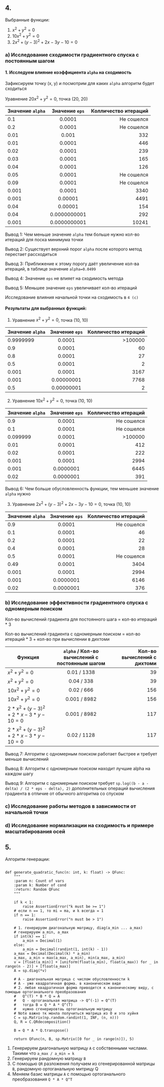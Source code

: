 ## 4.

Выбранные функции:

1. $x^2 + y^2 = 0$
2. $10x^2 + y^2 = 0$
3. $2x^2 + (y-3)^2 + 2x - 3y - 10 = 0$

### a) Исследование сходимости градиентного спуска с постоянным шагом

#### 1. Исследуем влияние коэффициента `alpha` на сходимость

Зафиксируем точку (x, y) и посмотрим для каких `alpha` алгоритм будет сходиться

Уравнение $20x^2 + y^2 = 0$, точка (20, 20)

| Значение `alpha` | Значение `eps` | Колличество итераций |
|------------------|:--------------:|---------------------:|
| 0.1              |     0.0001     |           Не сошелся |
| 0.2              |     0.0001     |           Не сошелся |
| 0.01             |     0.001      |                  332 |
| 0.01             |     0.0001     |                  446 |
| 0.02             |     0.0001     |                  239 |
| 0.03             |     0.0001     |                  165 |
| 0.04             |     0.0001     |                  126 |
| 0.05             |     0.0001     |           Не сошелся |
| 0.09             |     0.0001     |           Не сошелся |
| 0.001            |     0.0001     |                 3340 |
| 0.001            |    0.00001     |                 4491 |
| 0.04             |    0.00001     |                  154 |
| 0.04             |  0.0000000001  |                  292 |
| 0.001            |  0.0000000001  |                10241 |

Вывод 1: Чем меньше значение `alpha` тем больше нужно кол-во итераций для поска минимума точки

Вывод 2: Существует верхний порог `alpha` после которого метод перестает рассходиться

Вывод 3: Приближение к этому порогу даёт увеличение кол-ва итераций, в таблице значение `alpha=0.0499`

Вывод 4: Значение `eps` не влияет на сходимость метода

Вывод 5: Меньшее значение `eps` увеличивает кол-во итераций

Исследование влияния начальной точки на сходимость в `4 (c)`

#### Результаты для выбранных функций:

1. Уравнение $x^2 + y^2 = 0$, точка (10, 10)

| Значение `alpha` | Значение `eps` | Колличество итераций |
|------------------|:--------------:|---------------------:|
| 0.9999999        |     0.0001     |              >100000 |
| 0.9              |     0.0001     |                   60 |
| 0.8              |     0.0001     |                   27 |
| 0.5              |     0.0001     |                    2 |
| 0.001            |     0.0001     |                 3167 |
| 0.001            |   0.00000001   |                 7768 |
| 0.5              |   0.00000001   |                    2 |

2. Уравнение $10x^2 + y^2 = 0$, точка (10, 10)

| Значение `alpha` | Значение `eps` | Колличество итераций |
|------------------|:--------------:|---------------------:|
| 0.9              |     0.0001     |           Не сошелся |
| 0.1              |     0.0001     |           Не сошелся |
| 0.099999         |     0.0001     |              >100000 |
| 0.01             |     0.0001     |                  412 |
| 0.02             |     0.0001     |                  222 |
| 0.001            |     0.0001     |                 2994 |
| 0.001            |   0.0000001    |                 6445 |
| 0.02             |   0.0000001    |                  391 |

Вывод 6: Чем больше обусловленность функции, тем меньшее значение `alpha` нужно

3. Уравнение $2x^2 + (y-3)^2 + 2x - 3y - 10 = 0$, точка (10, 10)

| Значение `alpha` | Значение `eps` | Колличество итераций |
|------------------|:--------------:|---------------------:|
| 0.9              |     0.0001     |           Не сошелся |
| 0.1              |     0.0001     |                   46 |
| 0.2              |     0.0001     |                   22 |
| 0.4              |     0.0001     |                   28 |
| 0.5              |     0.0001     |           Не сошелся |
| 0.49             |     0.0001     |                 3404 |
| 0.001            |     0.0001     |                 2994 |
| 0.001            |   0.0000001    |                 6146 |
| 0.02             |   0.0000001    |                  376 |

### b) Исследование эффективности градиентного спуска с одномерным поиском

Кол-во вычислений градиента для постоянного шага = кол-во итераций * 3

Кол-во вычислений градиента с одномерным поиском = кол-во итераций * 3 + кол-во при вычислении в дихтоми

| Функция                                | `alpha` / Кол-во вычислений с постоянным шагом | Кол-во вычислений с дихтоми |
|----------------------------------------|:----------------------------------------------:|----------------------------:|
| $x^2 + y^2 = 0$                        |                  0.01 / 1338                   |                          39 |
| $x^2 + y^2 = 0$                        |                   0.04 / 338                   |                          39 |
| $10x^2 + y^2 = 0$                      |                   0.02 / 666                   |                         156 |
| $10x^2 + y^2 = 0$                      |                  0.001 / 8982                  |                         156 |
| $2*x^2 + (y-3)^2 + 2*x - 3*y - 10 = 0$ |                  0.001 / 8982                  |                         117 |
| $2*x^2 + (y-3)^2 + 2*x - 3*y - 10 = 0$ |                  0.02 / 1128                   |                         117 |

Вывод 7: Алгоритм с одномерным поиском работает быстрее и требует меньше вычислений

Вывод 8: Алгоритм с одномерным поиском находит лучшие alpha на каждом шагу

Вывод 9: Алгоритм с одномерным поиском требует `sp.log((b - a - delta) / (2 * eps - delta), 2)` дополнительных операций
вычисления градиента
в отличие от обычного алгоритма со спуском

### c) Исследование работы методов в зависимости от начальной точки

### d) Исследование нормализации на сходимость и примере масштабирования осей

## 5.

Алгоритм генерации:

```python3

def generate_quadratic_func(n: int, k: float) -> QFunc:
    """
    :param n: Count of vars
    :param k: Number of cond
    :return: Random QFunc
    """

    if k < 1:
        raise AssertionError("k must be >= 1")
    # если n == 1, то mi = ma, и k всегда = 1
    if n == 1:
        raise AssertionError("n must be > 1")

    # 1. генерируем диагональную матрицу, diag(a_min ... a_max)
    # генерируем a_min, a_max
    if int(k) == 1:
        a_min = Decimal(1)
    else:
        a_min = Decimal(randint(1, int(k) - 1))
    a_max = Decimal(Decimal(k) * a_min)
    a_max, a_min = max(a_max, a_min), min(a_max, a_min)
    v = [float(a_min)] + [uniform(float(a_min), float(a_max)) for _ in range(n - 2)] + [float(a_max)]
    A = sp.diag(*v)

    # A - диагональная матрица с числом обусловленности k
    # A - уже квадратичная форма. в каноническом виде
    # 2. любая квадратичная форма приводится к каноническому виду, с помощью ортоганального преобразования
    #   Q^(T) * B * Q = A
    #   Q - ортоганальная матрица -> Q^(-1) = Q^(T)
    #   тогда B = Q * A * Q^(T)
    #   нужно сгенерировтаь ортоганальную матрицу
    # Note важно тк монла получиться матрица из 0 и это хуйня
    C = sp.Matrix(np.random.randint(1, INF, (n, n)))
    Q, R = C.QRdecomposition()

    B = Q * A * Q.transpose()

    return QFunc(n, B, sp.Matrix([0 for _ in range(n)]), 5)
```

1. Генерируем диагональную матрицу `A` с собственными числами. Такими что `a_max / a_min = k`
2. Генерируем рандомную матрицу `B`
3. С помощью `QR` разложения получаем из сгенерированной матрицы `B`, рандомную ортоганальную митрицу Q
4. Меняем базис матрицы `A` с помощью ортоганального преобразования `Q * A * Q^T`
